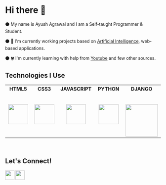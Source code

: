# Hi there :wave:
⚫ My name is Ayush Agrawal and I am a Self-taught Programmer & Student.

⚫ 🔭 I'm currently working projects based on <a href = "https://en.wikipedia.org/wiki/Artificial_intelligence">Artificial Intelligence</a>, web-based applications.

⚫ 🍀 I'm currently learning with help from <a href = "https://www.youtube.com">Youtube</a> and few other sources.
## Technologies I Use

<table>
  <tbody>
    <tr valign="top">
      <td width="15%" align="center">
        <span><strong>HTML5</strong></span><br><br><br>
        <img height="64px" src="https://cdn.svgporn.com/logos/html-5.svg">
      </td>
      <td width="15%" align="center">
        <span><strong>CSS3</strong></span><br><br><br>
        <img height="64px" src="https://cdn.svgporn.com/logos/css-3.svg">
      </td>
      <td width="15%" align="center">
        <span><strong>JAVASCRIPT</strong></span><br><br><br>
        <img height="64px" src="https://cdn.svgporn.com/logos/javascript.svg">
      </td>
      <td width="15%" align="center">
        <span><strong>PYTHON</strong></span><br><br><br>
        <img height="64px" src="https://cdn.svgporn.com/logos/python.svg">
      </td>
            <td width="15%" align="center">
        <span><strong>DJANGO</strong></span><br><br><br>
        <img width="104px" src="https://cdn.svgporn.com/logos/django-icon.svg">
      </td>
      </tbody>
</table>
<br>

## Let's Connect! 

  <a href="https://instagram.com/AyushAgr91">
    <img align="left" width="30px" src="https://cdn.svgporn.com/logos/instagram-icon.svg" />
  </a>
  <a href="https://twitter.com/AyushAgr91">
    <img align="left" width="30px" src="https://cdn.svgporn.com/logos/twitter.svg" />
  </a>
  



